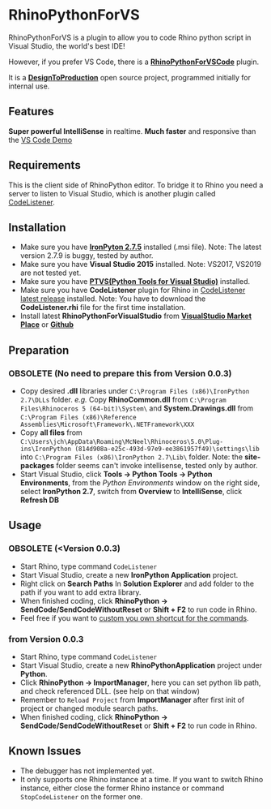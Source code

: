 # RhinoPythonForVS

RhinoPythonForVS is a plugin to allow you to code Rhino python script in Visual Studio, the world's best IDE!

However, if you prefer VS Code, there is a **[RhinoPythonForVSCode](https://github.com/ccc159/RhinoPythonForVscode)** plugin.

It is a **[DesignToProduction](http://designtoproduction.com/)** open source project, programmed initially for internal use.


## Features

**Super powerful IntelliSense** in realtime. **Much faster** and responsive than the 
[VS Code Demo](https://www.youtube.com/watch?v=QbmnKFIKBYs&feature=youtu.be) 

## Requirements

This is the client side of RhinoPython editor. To bridge it to Rhino you need a server to listen to Visual Studio, which is another plugin called [CodeListener](https://github.com/ccc159/CodeListener).

## Installation


+ Make sure you have **[IronPyton 2.7.5](https://github.com/IronLanguages/main/releases/tag/ipy-2.7.5)** installed (.msi file). Note: The latest version 2.7.9 is buggy, tested by author.
+ Make sure you have **Visual Studio 2015** installed. Note: VS2017, VS2019 are not tested yet.
+ Make sure you have **[PTVS(Python Tools for Visual Studio)](https://docs.microsoft.com/en-us/visualstudio/python/installing-python-support-in-visual-studio?view=vs-2017#visual-studio-2015)** installed.
+ Make sure you have **CodeListener** plugin for Rhino in [CodeListener latest release](https://github.com/ccc159/CodeListener/releases) installed. Note: You have to download the **CodeListener.rhi** file for the first time installation.
+ Install latest **RhinoPythonForVisualStudio** from **[VisualStudio Market Place](https://marketplace.visualstudio.com/items?itemName=jingchengchen.RhinoPythonForVisualStudio)** or **[Github](https://github.com/ccc159/RhinoPythonForVS/releases)**

## Preparation
### OBSOLETE (No need to prepare this from Version 0.0.3)
+ Copy desired **.dll** libraries under `C:\Program Files (x86)\IronPython 2.7\DLLs` folder. *e.g.* Copy **RhinoCommon.dll** from `C:\Program Files\Rhinoceros 5 (64-bit)\System\` and **System.Drawings.dll** from `C:\Program Files (x86)\Reference Assemblies\Microsoft\Framework\.NETFramework\XXX`
+ Copy **all files** from `C:\Users\jch\AppData\Roaming\McNeel\Rhinoceros\5.0\Plug-ins\IronPython (814d908a-e25c-493d-97e9-ee3861957f49)\settings\lib` into `C:\Program Files (x86)\IronPython 2.7\Lib\` folder. Note: the **site-packages** folder seems can't invoke intellisense, tested only by author.
+ Start Visual Studio, click **Tools -> Python Tools -> Python Environments**, from the *Python Environments* window on the right side, select **IronPython 2.7**, switch from **Overview** to **IntelliSense**, click **Refresh DB**



## Usage

### OBSOLETE (<Version 0.0.3)
+ Start Rhino, type command `CodeListener`
+ Start Visual Studio, create a new **IronPython Application** project.
+ Right click on **Search Paths** In **Solution Explorer** and add folder to the path if you want to add extra library.
+ When finished coding, click **RhinoPython -> SendCode/SendCodeWithoutReset** or **Shift + F2** to run code in Rhino.
+ Feel free if you want to [custom you own shortcut for the commands](https://docs.microsoft.com/en-us/visualstudio/ide/identifying-and-customizing-keyboard-shortcuts-in-visual-studio?view=vs-2017).

### from Version 0.0.3
+ Start Rhino, type command `CodeListener`
+ Start Visual Studio, create a new **RhinoPythonApplication** project under **Python**.
+ Click **RhinoPython -> ImportManager**, here you can set python lib path, and check referenced DLL. (see help on that window)
+ Remember to `Reload Project` from **ImportManager** after first init of project or changed module search paths.
+ When finished coding, click **RhinoPython -> SendCode/SendCodeWithoutReset** or **Shift + F2** to run code in Rhino.




## Known Issues

- The debugger has not implemented yet.
- It only supports one Rhino instance at a time. If you want to switch Rhino instance, either close the former Rhino instance or command `StopCodeListener` on the former one.
